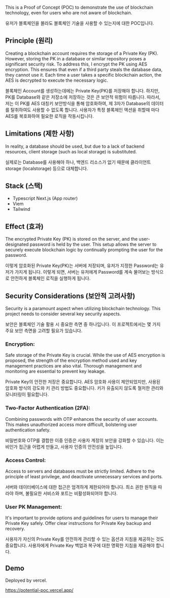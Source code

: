This is a Proof of Concept (POC) to demonstrate the use of blockchain technology, even for users who are not aware of blockchain.

유저가 블록체인을 몰라도 블록체인 기술을 사용할 수 있는지에 대한 POC입니다.

## Principle (원리)

Creating a blockchain account requires the storage of a Private Key (PK). However, storing the PK in a database or similar repository poses a significant security risk. To address this, I encrypt the PK using AES encryption. This ensures that even if a third party steals the database data, they cannot use it. Each time a user takes a specific blockchain action, the AES is decrypted to execute the necessary logic.

블록체인 Account를 생성하는데에는 Private Key(PK)를 저장해야 합니다. 하지만, PK를 Database와 같은 저장소에 저장하는 것은 큰 보안적 위험이 따릅니다. 따라서, 저는 이 PK를 AES 대칭키 보안방식을 통해 암호화하여, 제 3자가 Database의 데이터를 탈취하여도 사용할 수 없도록 합니다. 사용자가 특정 블록체인 액션을 취할때 마다 AES를 복호화하여 필요한 로직을 작동시킵니다.

## Limitations (제한 사항)

In reality, a database should be used, but due to a lack of backend resources, client storage (such as local storage) is substituted.

실제로는 Database를 사용해야 하나, 백엔드 리소스가 없기 때문에 클라이언트 storage (localstorage) 등으로 대체합니다.

## Stack (스택)

- Typescript Next.js (App router)
- Viem
- Tailwind

## Effect (효과)

The encrypted Private Key (PK) is stored on the server, and the user-designated password is held by the user. This setup allows the server to securely execute blockchain logic by continually prompting the user for the password.

이렇게 암호화된 Private Key(PK)는 서버에 저장되며, 유저가 지정한 Password는 유저가 가지게 됩니다. 이렇게 되면, 서버는 유저에게 Password를 계속 물어보는 방식으로 안전하게 블록체인 로직을 실행하게 됩니다.


## Security Considerations (보안적 고려사항)

Security is a paramount aspect when utilizing blockchain technology. This project needs to consider several key security aspects.

보안은 블록체인 기술 활용 시 중요한 측면 중 하나입니다. 이 프로젝트에서는 몇 가지 주요 보안 측면을 고려할 필요가 있습니다.

### Encryption:

Safe storage of the Private Key is crucial. While the use of AES encryption is proposed, the strength of the encryption method used and key management practices are also vital. Thorough management and monitoring are essential to prevent key leakage.  

Private Key의 안전한 저장은 중요합니다. AES 암호화 사용이 제안되었지만, 사용된 암호화 방식의 강도와 키 관리 방법도 중요합니다. 키가 유출되지 않도록 철저한 관리와 모니터링이 필요합니다.

### Two-Factor Authentication (2FA):

Combining passwords with OTP enhances the security of user accounts. This makes unauthorized access more difficult, bolstering user authentication safety.  

비밀번호와 OTP를 결합한 이중 인증은 사용자 계정의 보안을 강화할 수 있습니다. 이는 비인가 접근을 어렵게 만들고, 사용자 인증의 안전성을 높입니다.

### Access Control:

Access to servers and databases must be strictly limited. Adhere to the principle of least privilege, and deactivate unnecessary services and ports.  

서버와 데이터베이스에 대한 접근은 엄격하게 제한되어야 합니다. 최소 권한 원칙을 따라야 하며, 불필요한 서비스와 포트는 비활성화되어야 합니다.

### User PK Management:

It's important to provide options and guidelines for users to manage their Private Key safely. Offer clear instructions for Private Key backup and recovery.  

사용자가 자신의 Private Key를 안전하게 관리할 수 있는 옵션과 지침을 제공하는 것도 중요합니다. 사용자에게 Private Key 백업과 복구에 대한 명확한 지침을 제공해야 합니다.

## Demo

Deployed by vercel.

https://potential-poc.vercel.app/
